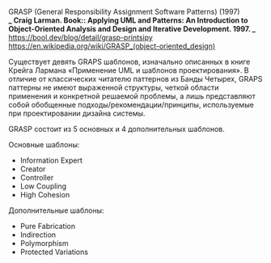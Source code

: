 GRASP (General Responsibility Assignment Software Patterns) (1997)  
**_ Craig Larman. Book:: Applying UML and Patterns: An Introduction to Object-Oriented Analysis and Design and Iterative Development. 1997. _**  
https://bool.dev/blog/detail/grasp-printsipy  
https://en.wikipedia.org/wiki/GRASP_(object-oriented_design)

Существует девять GRAPS шаблонов, изначально описанных в книге Крейга Лармана «Применение UML и шаблонов проектирования». В отличие от классических читателю паттернов из Банды Четырех, GRAPS паттерны не имеют выраженной структуры, четкой области применения и конкретной решаемой проблемы, а лишь представляют собой обобщенные подходы/рекомендации/принципы, используемые при проектировании дизайна системы.

GRASP состоит из 5 основных и 4 дополнительных шаблонов.

Основные шаблоны:

- Information Expert
- Creator
- Controller
- Low Coupling
- High Cohesion

Дополнительные шаблоны:

- Pure Fabrication
- Indirection
- Polymorphism
- Protected Variations
